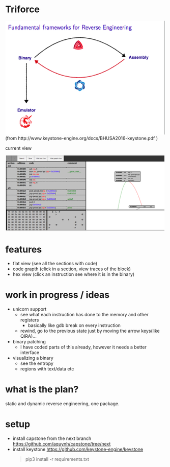 

# Triforce

<img src="README/idea.png"  width="500px" />
(from http://www.keystone-engine.org/docs/BHUSA2016-keystone.pdf )

current view

<img src="README/current_state.png"  width="500px" />


#	features
-	flat view (see all the sections with code)
-	code grapth (click in a section, view traces of the block)
-	hex view (click an instruction see where it is in the binary)

#	work in progress / ideas
-	unicorn support
	-	see what each instruction has done to the memory and other registers
		-	basically like gdb break on every instruction
	-	rewind, go to the previous state just by moving the arrow keys(like QIRA)...
-	binary patching
	-	I have coded parts of this already, however it needs a better interface
-	visualizing a binary
	-	see the entropy
	-	regions with text/data etc

#   what is the plan?
static and dynamic reverse engineering, one package.

# setup
-	install capstone from the next branch
		https://github.com/aquynh/capstone/tree/next
- install keystone
		https://github.com/keystone-engine/keystone
    >  pip3 install -r requirements.txt